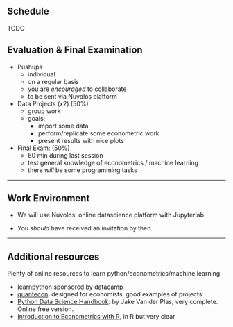 
## Schedule

TODO

## Evaluation & Final Examination

- Pushups
  - individual
  - on a regular basis
  - you are *encouraged* to collaborate
  - to be sent via Nuvolos platform
- Data Projects (x2) (50%)
  - group work
  - goals:
    - import some data
    - perform/replicate some econometric work
    - present results with nice plots
- Final Exam: (50%)
  - 60 min during last session
  - test general knowledge of econometrics / machine learning
  - there *will* be some programming tasks

---

## Work Environment

- We will use Nuvolos: online datascience platform with Jupyterlab

- You *should* have received an invitation by then.

---

## Additional resources

Plenty of online resources to learn python/econometrics/machine learning

- [learnpython](learnpython.org) sponsored by [datacamp](https://www.datacamp.com/)
- [quantecon](https://datascience.quantecon.org/): designed for economists, good examples of projects
- [Python Data Science Handbook](https://jakevdp.github.io/PythonDataScienceHandbook/): by Jake Van der Plas, very complete. Online free version.
- [Introduction to Econometrics with R](https://scpoecon.github.io/ScPoEconometrics/), in R but very clear
